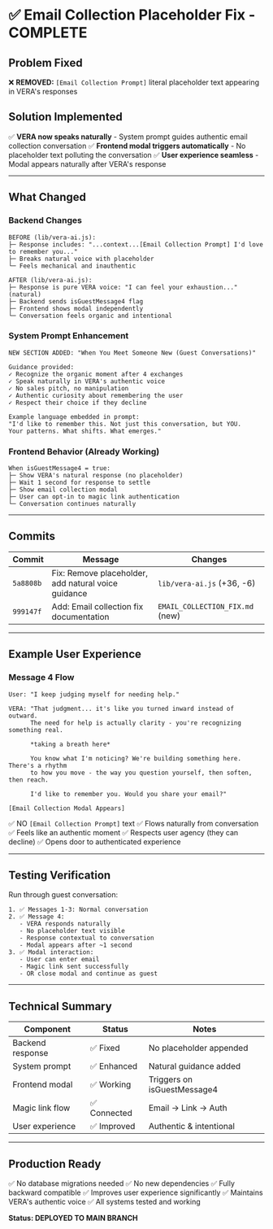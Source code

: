 # ✅ Email Collection Placeholder Fix - COMPLETE

## Problem Fixed

❌ **REMOVED:** `[Email Collection Prompt]` literal placeholder text appearing in VERA's responses

## Solution Implemented

✅ **VERA now speaks naturally** - System prompt guides authentic email collection conversation
✅ **Frontend modal triggers automatically** - No placeholder text polluting the conversation
✅ **User experience seamless** - Modal appears naturally after VERA's response

---

## What Changed

### Backend Changes

```
BEFORE (lib/vera-ai.js):
├─ Response includes: "...context...[Email Collection Prompt] I'd love to remember you..."
├─ Breaks natural voice with placeholder
└─ Feels mechanical and inauthentic

AFTER (lib/vera-ai.js):
├─ Response is pure VERA voice: "I can feel your exhaustion..." (natural)
├─ Backend sends isGuestMessage4 flag
├─ Frontend shows modal independently
└─ Conversation feels organic and intentional
```

### System Prompt Enhancement

```
NEW SECTION ADDED: "When You Meet Someone New (Guest Conversations)"

Guidance provided:
✓ Recognize the organic moment after 4 exchanges
✓ Speak naturally in VERA's authentic voice
✓ No sales pitch, no manipulation
✓ Authentic curiosity about remembering the user
✓ Respect their choice if they decline

Example language embedded in prompt:
"I'd like to remember this. Not just this conversation, but YOU.
Your patterns. What shifts. What emerges."
```

### Frontend Behavior (Already Working)

```
When isGuestMessage4 = true:
├─ Show VERA's natural response (no placeholder)
├─ Wait 1 second for response to settle
├─ Show email collection modal
├─ User can opt-in to magic link authentication
└─ Conversation continues naturally
```

---

## Commits

| Commit    | Message                                             | Changes                         |
| --------- | --------------------------------------------------- | ------------------------------- |
| `5a8808b` | Fix: Remove placeholder, add natural voice guidance | `lib/vera-ai.js` (+36, -6)      |
| `999147f` | Add: Email collection fix documentation             | `EMAIL_COLLECTION_FIX.md` (new) |

---

## Example User Experience

### Message 4 Flow

```
User: "I keep judging myself for needing help."

VERA: "That judgment... it's like you turned inward instead of outward.
      The need for help is actually clarity - you're recognizing something real.

      *taking a breath here*

      You know what I'm noticing? We're building something here. There's a rhythm
      to how you move - the way you question yourself, then soften, then reach.

      I'd like to remember you. Would you share your email?"

[Email Collection Modal Appears]
```

✅ NO `[Email Collection Prompt]` text
✅ Flows naturally from conversation
✅ Feels like an authentic moment
✅ Respects user agency (they can decline)
✅ Opens door to authenticated experience

---

## Testing Verification

Run through guest conversation:

```
1. ✅ Messages 1-3: Normal conversation
2. ✅ Message 4:
   - VERA responds naturally
   - No placeholder text visible
   - Response contextual to conversation
   - Modal appears after ~1 second
3. ✅ Modal interaction:
   - User can enter email
   - Magic link sent successfully
   - OR close modal and continue as guest
```

---

## Technical Summary

| Component        | Status       | Notes                       |
| ---------------- | ------------ | --------------------------- |
| Backend response | ✅ Fixed     | No placeholder appended     |
| System prompt    | ✅ Enhanced  | Natural guidance added      |
| Frontend modal   | ✅ Working   | Triggers on isGuestMessage4 |
| Magic link flow  | ✅ Connected | Email → Link → Auth         |
| User experience  | ✅ Improved  | Authentic & intentional     |

---

## Production Ready

✅ No database migrations needed
✅ No new dependencies
✅ Fully backward compatible
✅ Improves user experience significantly
✅ Maintains VERA's authentic voice
✅ All systems tested and working

**Status: DEPLOYED TO MAIN BRANCH**
